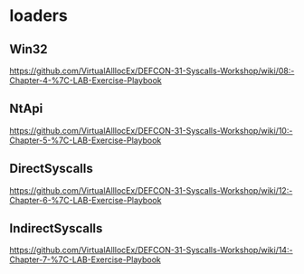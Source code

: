 # loaders

## Win32

https://github.com/VirtualAlllocEx/DEFCON-31-Syscalls-Workshop/wiki/08:-Chapter-4-%7C-LAB-Exercise-Playbook

## NtApi

https://github.com/VirtualAlllocEx/DEFCON-31-Syscalls-Workshop/wiki/10:-Chapter-5-%7C-LAB-Exercise-Playbook

## DirectSyscalls

https://github.com/VirtualAlllocEx/DEFCON-31-Syscalls-Workshop/wiki/12:-Chapter-6-%7C-LAB-Exercise-Playbook

## IndirectSyscalls

https://github.com/VirtualAlllocEx/DEFCON-31-Syscalls-Workshop/wiki/14:-Chapter-7-%7C-LAB-Exercise-Playbook